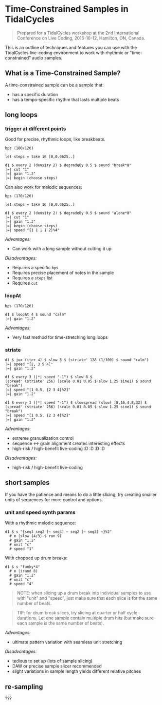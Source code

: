 Time-Constrained Samples in TidalCycles
=======================================

> Prepared for a TidalCycles workshop at the 2nd International Conference on
> Live Coding, 2016-10-12, Hamilton, ON, Canada.

This is an outline of techniques and features you can use with the TidalCycles
live-coding environment to work with rhythmic or "time-constrained" audio
samples.

## What is a Time-Constrained Sample?

A time-constrained sample can be a sample that:

- has a specific duration
- has a tempo-specific rhythm that lasts multiple beats

## long loops  

### trigger at different points

Good for precise, rhythmic loops, like breakbeats.

```
bps (180/120)

let steps = take 16 [0,0.0625..]

d1 $ every 2 (density 2) $ degradeBy 0.5 $ sound "break*8"
|=| cut "1"
|=| gain "1.2"
|=| begin (choose steps)
```

Can also work for melodic sequences:

```
bps (170/120)

let steps = take 16 [0,0.0625..]

d1 $ every 2 (density 2) $ degradeBy 0.5 $ sound "alone*8"
|=| cut "1"
|=| gain "1.2"
|=| begin (choose steps)
|=| speed "{1 1 1 1 2}%4"
```

*Advantages:*

- Can work with a long sample without cutting it up

*Disadvantages:*

- Requires a specific `bps`
- Requires precise placement of notes in the sample
- Requires a `steps` list
- Requires `cut`

### loopAt

```
bps (170/120)

d1 $ loopAt 4 $ sound "calm"
|=| gain "1.2"
```

*Advantages:*

- Very fast method for time-stretching long loops


### striate

```
d1 $ jux (iter 4) $ slow 8 $ (striate' 128 (1/100) $ sound "calm")
|=| speed "[2, 3 5 4]"
|=| gain "1.2"
```

```
d1 $ every 3 (|*| speed "-1") $ slow 8 $
(spread' (striate' 256) (scale 0.01 0.05 $ slow 1.25 sine1) $ sound "break")
|=| speed "[1 0.5, {2 3 4}%2]"
|=| gain "1.2"

d1 $ every 3 (|*| speed "-1") $ slowspread (slow) [8,16,4,8,32] $
(spread' (striate' 256) (scale 0.01 0.05 $ slow 1.25 sine1) $ sound "break")
|=| speed "[1 0.5, {2 3 4}%2]"
|=| gain "1.2"
```

*Advantages:*

- extreme granualization control
- sequence <-> grain alignment creates interesting effects
- high-risk / high-benefit live-coding :D :D :D :D

*Disadvantages:*

- high-risk / high-benefit live-coding


## short samples

If you have the patience and means to do a little slicing, try creating
smaller units of sequences for more control and options.

### unit and speed synth params

With a rhythmic melodic sequence:

```
d1 $ s "{seq3 seq2 [~ seq3] ~ seq2 [~ seq3] ~}%2"
  # n (slow (4/3) $ run 9)
  # gain "1.2"
  # unit "c"
  # speed "1"
```

With chopped up drum breaks:

```
d1 $ s "funky*4"
  # n (irand 8)
  # gain "1.2"
  # unit "c"
  # speed "4"

```

> NOTE: when slicing up a drum break into individual samples  to use with
> "unit" and "speed", just make sure that each slice is for the same number
> of beats.

> TIP: for drum break slices, try slicing at quarter or half cycle durations.
> Let one sample contain multiple drum hits (but make sure each sample is the
> same number of beats).

*Advantages:*

- ultimate pattern variation with seamless unit stretching

*Disadvantages:*

- tedious to set up (lots of sample slicing)
- DAW or precise sample slicer recommended
- slight variations in sample length yields different relative pitches

## re-sampling

???
